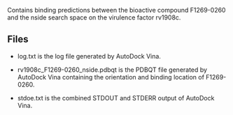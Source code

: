 Contains binding predictions between the bioactive compound F1269-0260 and the nside search space on the virulence factor rv1908c.

## Files

- log.txt is the log file generated by AutoDock Vina.

- rv1908c_F1269-0260_nside.pdbqt is the PDBQT file generated by AutoDock Vina containing the orientation and binding location of F1269-0260.

- stdoe.txt is the combined STDOUT and STDERR output of AutoDock Vina.

